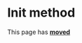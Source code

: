 # Init method #

This page has [**moved**](https://lib-docs.delphidabbler.com/ShellFolders/2/API/IPJSpecialFolderEnum-Init)